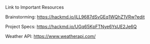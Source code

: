 Link to Important Resources

Brainstorming:
https://hackmd.io/jLL9687dSvGEq1WQhZ1VRw?edit

Project Specs:
https://hackmd.io/UGq65KpFTNye6YsUE2Je6Q

Weather API:
https://www.weatherapi.com/
